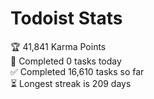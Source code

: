 
# Todoist Stats

<!-- TODO-IST:START -->
🏆  41,841 Karma Points           
🌸  Completed 0 tasks today           
✅  Completed 16,610 tasks so far           
⏳  Longest streak is 209 days
<!-- TODO-IST:END -->
